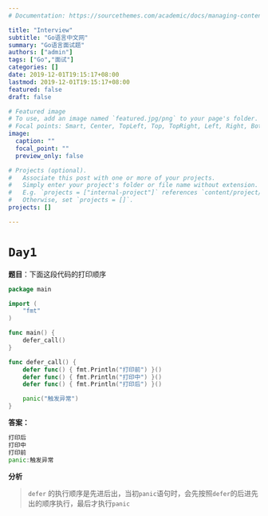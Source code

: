 ```yaml
---
# Documentation: https://sourcethemes.com/academic/docs/managing-content/

title: "Interview"
subtitle: "Go语言中文网"
summary: "Go语言面试题"
authors: ["admin"]
tags: ["Go","面试"]
categories: []
date: 2019-12-01T19:15:17+08:00
lastmod: 2019-12-01T19:15:17+08:00
featured: false
draft: false

# Featured image
# To use, add an image named `featured.jpg/png` to your page's folder.
# Focal points: Smart, Center, TopLeft, Top, TopRight, Left, Right, BottomLeft, Bottom, BottomRight.
image:
  caption: ""
  focal_point: ""
  preview_only: false

# Projects (optional).
#   Associate this post with one or more of your projects.
#   Simply enter your project's folder or file name without extension.
#   E.g. `projects = ["internal-project"]` references `content/project/deep-learning/index.md`.
#   Otherwise, set `projects = []`.
projects: []

---
```


# `Day1`

**题目**：下面这段代码的打印顺序

```go
package main

import (
    "fmt"
)

func main() {
    defer_call()
}

func defer_call() {
    defer func() { fmt.Println("打印前") }()
    defer func() { fmt.Println("打印中") }()
    defer func() { fmt.Println("打印后") }()

    panic("触发异常")
}
```

**答案：**

```go
打印后
打印中
打印前
panic:触发异常
```

**分析**

> `defer` 的执行顺序是先进后出，当初`panic`语句时，会先按照`defer`的后进先出的顺序执行，最后才执行`panic`
